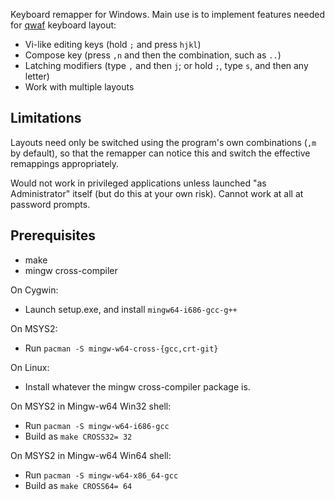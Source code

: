 Keyboard remapper for Windows. Main use is to implement features needed for
[qwaf] keyboard layout:
- Vi-like editing keys (hold `;` and press `hjkl`)
- Compose key (press `,n` and then the combination, such as `..`)
- Latching modifiers (type `,` and then `j`; or hold `;`, type `s`, and then any letter)
- Work with multiple layouts

[qwaf]: https://github.com/forgottenswitch/qwaf

Limitations
-----------
Layouts need only be switched using the program's own combinations (`,m` by
default), so that the remapper can notice this and switch the effective
remappings appropriately.

Would not work in privileged applications unless launched "as Administrator"
itself (but do this at your own risk).  Cannot work at all at password prompts.

Prerequisites
-------------
- make
- mingw cross-compiler

On Cygwin:
- Launch setup.exe, and install `mingw64-i686-gcc-g++`

On MSYS2:
- Run `pacman -S mingw-w64-cross-{gcc,crt-git}`

On Linux:
- Install whatever the mingw cross-compiler package is.

On MSYS2 in Mingw-w64 Win32 shell:
- Run `pacman -S mingw-w64-i686-gcc`
- Build as `make CROSS32= 32`

On MSYS2 in Mingw-w64 Win64 shell:
- Run `pacman -S mingw-w64-x86_64-gcc`
- Build as `make CROSS64= 64`

